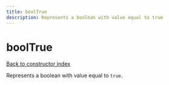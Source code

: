 ```yaml
---
title: boolTrue
description: Represents a boolean with value equal to true
---
```

# boolTrue  
[Back to constructor index](index.md)

Represents a boolean with value equal to `true`.
